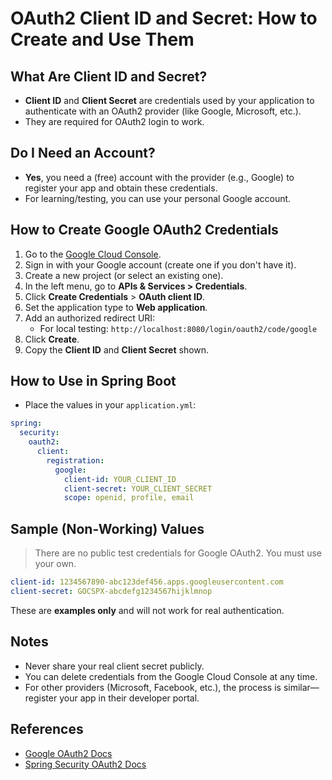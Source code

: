 # OAuth2 Client ID and Secret: How to Create and Use Them

## What Are Client ID and Secret?

- **Client ID** and **Client Secret** are credentials used by your application to authenticate with an OAuth2 provider (like Google, Microsoft, etc.).
- They are required for OAuth2 login to work.

## Do I Need an Account?

- **Yes**, you need a (free) account with the provider (e.g., Google) to register your app and obtain these credentials.
- For learning/testing, you can use your personal Google account.

## How to Create Google OAuth2 Credentials

1. Go to the [Google Cloud Console](https://console.cloud.google.com/).
2. Sign in with your Google account (create one if you don't have it).
3. Create a new project (or select an existing one).
4. In the left menu, go to **APIs & Services > Credentials**.
5. Click **Create Credentials** > **OAuth client ID**.
6. Set the application type to **Web application**.
7. Add an authorized redirect URI:
   - For local testing: `http://localhost:8080/login/oauth2/code/google`
8. Click **Create**.
9. Copy the **Client ID** and **Client Secret** shown.

## How to Use in Spring Boot

- Place the values in your `application.yml`:

```yaml
spring:
  security:
    oauth2:
      client:
        registration:
          google:
            client-id: YOUR_CLIENT_ID
            client-secret: YOUR_CLIENT_SECRET
            scope: openid, profile, email
```

## Sample (Non-Working) Values

> There are no public test credentials for Google OAuth2. You must use your own.

```yaml
client-id: 1234567890-abc123def456.apps.googleusercontent.com
client-secret: GOCSPX-abcdefg1234567hijklmnop
```

These are **examples only** and will not work for real authentication.

## Notes

- Never share your real client secret publicly.
- You can delete credentials from the Google Cloud Console at any time.
- For other providers (Microsoft, Facebook, etc.), the process is similar—register your app in their developer portal.

## References

- [Google OAuth2 Docs](https://developers.google.com/identity/protocols/oauth2)
- [Spring Security OAuth2 Docs](https://docs.spring.io/spring-security/reference/servlet/oauth2/login/index.html)
